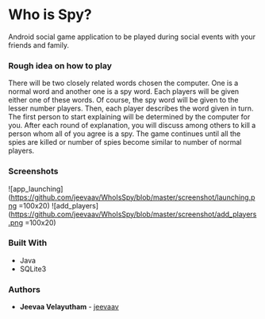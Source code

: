 # Who is Spy?

Android social game application to be played during social events with your friends and family.


### Rough idea on how to play

There will be two closely related words chosen the computer. One is a normal word and another one is a spy word.
Each players will be given either one of these words. Of course, the spy word will be given to the lesser number 
players. Then, each player describes the word given in turn. The first person to start explaining will be determined
by the computer for you. After each round of explanation, you will discuss among others to kill a person whom all 
of you agree is a spy. The game continues until all the spies are killed or number of spies become similar to number 
of normal players.

### Screenshots

![app_launching](https://github.com/jeevaav/WhoIsSpy/blob/master/screenshot/launching.png =100x20)
![add_players](https://github.com/jeevaav/WhoIsSpy/blob/master/screenshot/add_players.png =100x20)

### Built With

* Java
* SQLite3

### Authors

* **Jeevaa Velayutham** - [jeevaav](https://github.com/jeevaav)
